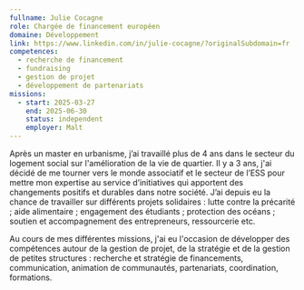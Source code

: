 ```yaml
---
fullname: Julie Cocagne
role: Chargée de financement européen
domaine: Développement
link: https://www.linkedin.com/in/julie-cocagne/?originalSubdomain=fr
competences:
  - recherche de financement
  - fundraising
  - gestion de projet
  - développement de partenariats
missions:
  - start: 2025-03-27
    end: 2025-06-30
    status: independent
    employer: Malt
---
```

Après un master en urbanisme, j’ai travaillé plus de 4 ans dans le secteur du logement social sur l'amélioration de la vie de quartier. Il y a 3 ans, j'ai décidé de me tourner vers le monde associatif et le secteur de l’ESS pour mettre mon expertise au service d’initiatives qui apportent des changements positifs et durables dans notre société. J’ai depuis eu la chance de travailler sur différents projets solidaires : lutte contre la précarité ; aide alimentaire ; engagement des étudiants ; protection des océans ; soutien et accompagnement des entrepreneurs, ressourcerie etc. 

Au cours de mes différentes missions, j'ai eu l'occasion de développer des compétences autour de la gestion de projet, de la stratégie et de la gestion de petites structures : recherche et stratégie de financements, communication, animation de communautés, partenariats, coordination, formations. 